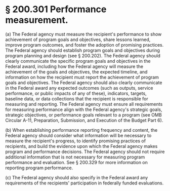 # § 200.301   Performance measurement.

(a) The Federal agency must measure the recipient's performance to show achievement of program goals and objectives, share lessons learned, improve program outcomes, and foster the adoption of promising practices. The Federal agency should establish program goals and objectives during program planning and design (see § 200.202). The Federal agency should clearly communicate the specific program goals and objectives in the Federal award, including how the Federal agency will measure the achievement of the goals and objectives, the expected timeline, and information on how the recipient must report the achievement of program goals and objectives. The Federal agency should also clearly communicate in the Federal award any expected outcomes (such as outputs, service performance, or public impacts of any of these), indicators, targets, baseline data, or data collections that the recipient is responsible for measuring and reporting. The Federal agency must ensure all requirements for measuring performance align with the Federal agency's strategic goals, strategic objectives, or performance goals relevant to a program (see OMB Circular A-11, Preparation, Submission, and Execution of the Budget Part 6).


(b) When establishing performance reporting frequency and content, the Federal agency should consider what information will be necessary to measure the recipient's progress, to identify promising practices of recipients, and build the evidence upon which the Federal agency makes program and performance decisions. The Federal agency should not require additional information that is not necessary for measuring program performance and evaluation. See § 200.329 for more information on reporting program performance.


(c) The Federal agency should also specify in the Federal award any requirements of the recipients' participation in federally funded evaluations.






